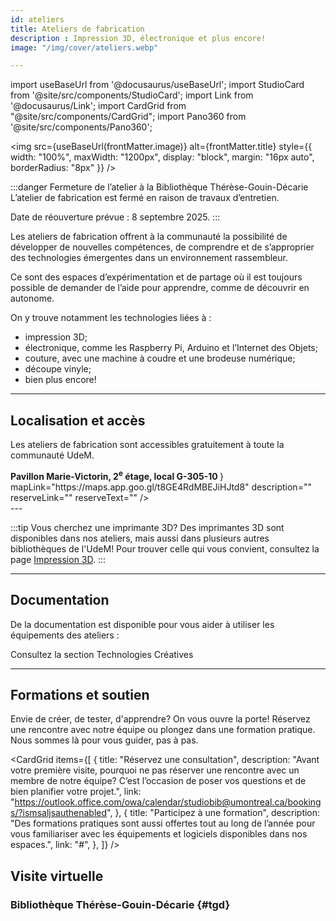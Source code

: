 ```yaml
---
id: ateliers
title: Ateliers de fabrication
description : Impression 3D, électronique et plus encore!
image: "/img/cover/ateliers.webp"

---
```


import useBaseUrl from '@docusaurus/useBaseUrl';
import StudioCard from '@site/src/components/StudioCard';
import Link from '@docusaurus/Link';
import CardGrid from "@site/src/components/CardGrid";
import Pano360 from '@site/src/components/Pano360';


<img 
  src={useBaseUrl(frontMatter.image)} 
  alt={frontMatter.title} 
  style={{
    width: "100%",
    maxWidth: "1200px",
    display: "block",
    margin: "16px auto",
    borderRadius: "8px"
  }} 
/>

:::danger Fermeture de l’atelier à la Bibliothèque Thérèse-Gouin-Décarie
L’atelier de fabrication est fermé en raison de travaux d’entretien. 

Date de réouverture prévue : 8 septembre 2025.
:::

Les ateliers de fabrication offrent à la communauté la possibilité de développer de nouvelles compétences, de comprendre et de s’approprier des technologies émergentes dans un environnement rassembleur.

Ce sont des espaces d’expérimentation et de partage où il est toujours possible de demander de l’aide pour apprendre, comme de découvrir en autonome. 

On y trouve notamment les technologies liées à :
- impression 3D;
- électronique, comme les Raspberry Pi, Arduino et l’Internet des Objets;
- couture, avec une machine à coudre et une brodeuse numérique;
- découpe vinyle;
- bien plus encore!


---

## Localisation et accès

Les ateliers de fabrication sont accessibles gratuitement à toute la communauté UdeM.

<div
  className="grid grid--3"
  style={{ display: "grid", gap: "1rem", gridTemplateColumns: "repeat(auto-fit, minmax(250px, 1fr))" }}
>
  <StudioCard
    title="Bibliothèque Hubert Reeves"
    location="Campus MIL, Aile A, local A-0724.4"
    mapLink="https://maps.app.goo.gl/T6E9TaKNk6dDgrds9"
    description=""
    reserveLink=""
    reserveText=""
  />
  <StudioCard
    title="Bibliothèque Thérèse-Gouin-Décarie"
    location={
    <><strong>
    Pavillon Marie-Victorin, 2<sup>e</sup> étage, local G-305-10
     </strong></>
  }
    mapLink="https://maps.app.goo.gl/t8GE4RdMBEJiHJtd8"
    description=""
    reserveLink=""
    reserveText=""
  />
  <StudioCard
    title="Bibliothèque de mathématiques et informatique"
    location="Pavillon André-Aisenstadt, local 2432"
    mapLink="https://maps.app.goo.gl/Jwg5Q34WrjR7vhGV8"
    description=""
    reserveLink=""
    reserveText=""
  />
</div>
---

:::tip Vous cherchez une imprimante 3D?
Des imprimantes 3D sont disponibles dans nos ateliers, mais aussi dans plusieurs autres bibliothèques de l'UdeM!
Pour trouver celle qui vous convient, consultez la page [Impression 3D](/creatives/impression3d).
:::

---

## Documentation

De la documentation est disponible pour vous aider à utiliser les équipements des ateliers :

<Link to="/creatives" className="button button--primary">
  Consultez la section Technologies Créatives
</Link>

---

## Formations et soutien

Envie de créer, de tester, d'apprendre? On vous ouvre la porte!
Réservez une rencontre avec notre équipe ou plongez dans une formation pratique. Nous sommes là pour vous guider, pas à pas.

<CardGrid
  items={[
    {
      title: "Réservez une consultation",
      description: "Avant votre première visite, pourquoi ne pas réserver une rencontre avec un membre de notre équipe? C’est l’occasion de poser vos questions et de bien planifier votre projet.",
      link: "https://outlook.office.com/owa/calendar/studiobib@umontreal.ca/bookings/?ismsaljsauthenabled",
    },
    {
      title: "Participez à une formation",
      description: "Des formations pratiques sont aussi offertes tout au long de l’année pour vous familiariser avec les équipements et logiciels disponibles dans nos espaces.",
      link: "#",
    },
  ]}
/>

## Visite virtuelle

### Bibliothèque Thérèse-Gouin-Décarie {#tgd}

<Pano360
  image="/img/pano/ateliertgd.webp"
  legende="Vue en 360° de l'atelier de fabrication"
  title="Atelier de fabrication"
  alt="Vue en 360° de l'atelier de fabrication"
/>

